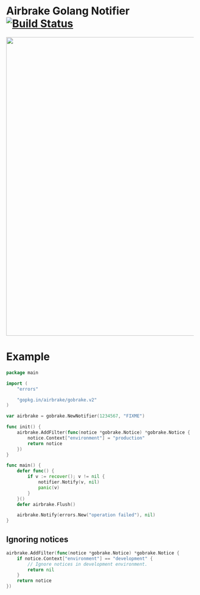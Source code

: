 # Airbrake Golang Notifier [![Build Status](https://circleci.com/gh/airbrake/gobrake.png?circle-token=4cbcbf1a58fa8275217247351a2db7250c1ef976)](https://circleci.com/gh/airbrake/gobrake)

<img src="http://f.cl.ly/items/3J3h1L05222X3o1w2l2L/golang.jpg" width=800px>

# Example

```go
package main

import (
	"errors"

	"gopkg.in/airbrake/gobrake.v2"
)

var airbrake = gobrake.NewNotifier(1234567, "FIXME")

func init() {
	airbrake.AddFilter(func(notice *gobrake.Notice) *gobrake.Notice {
		notice.Context["environment"] = "production"
		return notice
	})
}

func main() {
	defer func() {
		if v := recover(); v != nil {
			notifier.Notify(v, nil)
			panic(v)
		}
	}()
	defer airbrake.Flush()

	airbrake.Notify(errors.New("operation failed"), nil)
}
```

## Ignoring notices

```go
airbrake.AddFilter(func(notice *gobrake.Notice) *gobrake.Notice {
	if notice.Context["environment"] == "development" {
		// Ignore notices in development environment.
		return nil
	}
	return notice
})
```
